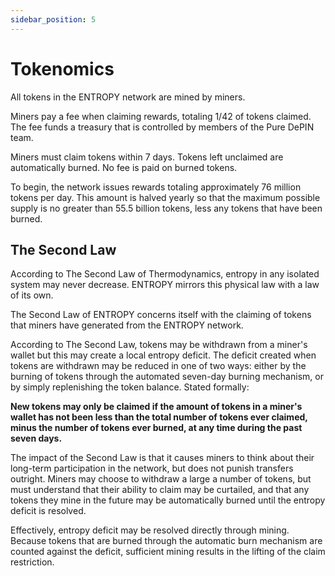 ```yaml
---
sidebar_position: 5
---
```


# Tokenomics

All tokens in the ENTROPY network are mined by miners.

Miners pay a fee when claiming rewards, totaling 1/42 of tokens claimed. The fee funds a treasury that is controlled by members of the Pure DePIN team.

Miners must claim tokens within 7 days. Tokens left unclaimed are automatically burned. No fee is paid on burned tokens.

To begin, the network issues rewards totaling approximately 76 million tokens per day. This amount is halved yearly so that the maximum possible supply is no greater than 55.5 billion tokens, less any tokens that have been burned.

## The Second Law

According to The Second Law of Thermodynamics, entropy in any isolated system may never decrease. ENTROPY mirrors this physical law with a law of its own.

The Second Law of ENTROPY concerns itself with the claiming of tokens that miners have generated from the ENTROPY network.

According to The Second Law, tokens may be withdrawn from a miner's wallet but this may create a local entropy deficit. The deficit created when tokens are withdrawn may be reduced in one of two ways: either by the burning of tokens through the automated seven-day burning mechanism, or by simply replenishing the token balance. Stated formally:

**New tokens may only be claimed if the amount of tokens in a miner's wallet has not been less than the total number of tokens ever claimed, minus the number of tokens ever burned, at any time during the past seven days.**

The impact of the Second Law is that it causes miners to think about their long-term participation in the network, but does not punish transfers outright. Miners may choose to withdraw a large a number of tokens, but must understand that their ability to claim may be curtailed, and that any tokens they mine in the future may be automatically burned until the entropy deficit is resolved.

Effectively, entropy deficit may be resolved directly through mining. Because tokens that are burned through the automatic burn mechanism are counted against the deficit, sufficient mining results in the lifting of the claim restriction.
